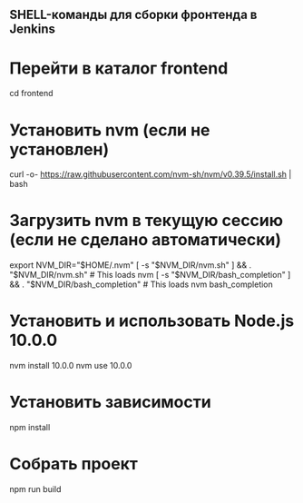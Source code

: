 ## SHELL-команды для сборки фронтенда в Jenkins ##

# Перейти в каталог frontend
cd frontend

# Установить nvm (если не установлен)
curl -o- https://raw.githubusercontent.com/nvm-sh/nvm/v0.39.5/install.sh | bash

# Загрузить nvm в текущую сессию (если не сделано автоматически)
export NVM_DIR="$HOME/.nvm"
[ -s "$NVM_DIR/nvm.sh" ] && \. "$NVM_DIR/nvm.sh" # This loads nvm
[ -s "$NVM_DIR/bash_completion" ] && \. "$NVM_DIR/bash_completion" # This loads nvm bash_completion

# Установить и использовать Node.js 10.0.0
nvm install 10.0.0
nvm use 10.0.0

# Установить зависимости
npm install

# Собрать проект
npm run build
